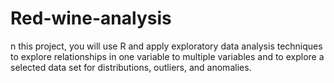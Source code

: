 # Red-wine-analysis
n this project, you will use R and apply exploratory data analysis techniques to explore relationships in one variable to multiple variables and to explore a selected data set for distributions, outliers, and anomalies.
